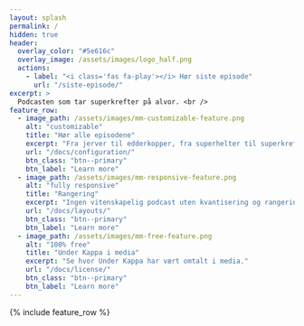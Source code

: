 ```yaml
---
layout: splash
permalink: /
hidden: true
header:
  overlay_color: "#5e616c"
  overlay_image: /assets/images/logo_half.png
  actions:
    - label: "<i class='fas fa-play'></i> Hør siste episode"
      url: "/siste-episode/"
excerpt: >
  Podcasten som tar superkrefter på alvor. <br />
feature_row:
  - image_path: /assets/images/mm-customizable-feature.png
    alt: "customizable"
    title: "Hør alle episodene"
    excerpt: "Fra jerver til edderkopper, fra superhelter til superkrefter. Hør alle episodene her."
    url: "/docs/configuration/"
    btn_class: "btn--primary"
    btn_label: "Learn more"
  - image_path: /assets/images/mm-responsive-feature.png
    alt: "fully responsive"
    title: "Rangering"
    excerpt: "Ingen vitenskapelig podcast uten kvantisering og rangering. Vi gir superkreftene en score på 0-20 i fem kategorier (KAPPE: Kul, Atypisk, Plausibel, Praktisk og Ekstraordinær), og rangerer dem mot hverandre. "
    url: "/docs/layouts/"
    btn_class: "btn--primary"
    btn_label: "Learn more"
  - image_path: /assets/images/mm-free-feature.png
    alt: "100% free"
    title: "Under Kappa i media"
    excerpt: "Se hvor Under Kappa har vært omtalt i media."
    url: "/docs/license/"
    btn_class: "btn--primary"
    btn_label: "Learn more"      
---
```


{% include feature_row %}